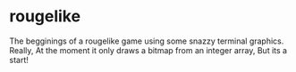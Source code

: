 # rougelike
The begginings of a rougelike game using some snazzy terminal graphics.
Really, At the moment it only draws a bitmap from an integer array, But its a start!

